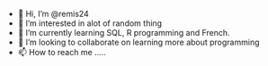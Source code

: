 - 👋 Hi, I’m @remis24
- 👀 I’m interested in alot of random thing
- 🌱 I’m currently learning SQL, R programming and French.
- 💞️ I’m looking to collaborate on learning more about programming
- 📫 How to reach me .....

<!---
remis24/remis24 is a ✨ special ✨ repository because its `README.md` (this file) appears on your GitHub profile.
You can click the Preview link to take a look at your changes.
--->
